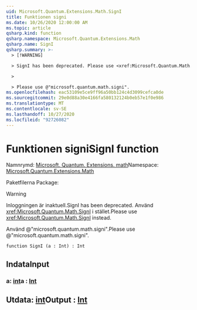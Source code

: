 ```yaml
---
uid: Microsoft.Quantum.Extensions.Math.SignI
title: Funktionen signi
ms.date: 10/26/2020 12:00:00 AM
ms.topic: article
qsharp.kind: function
qsharp.namespace: Microsoft.Quantum.Extensions.Math
qsharp.name: SignI
qsharp.summary: >-
  > [!WARNING]

  > SignI has been deprecated. Please use <xref:Microsoft.Quantum.Math.SignI> instead.

  >

  > Please use @"microsoft.quantum.math.signi".
ms.openlocfilehash: eac53109e5ce9ff96a50bb124c4d3099cefca0de
ms.sourcegitcommit: 29e0d88a30e4166fa580132124b0eb57e1f0e986
ms.translationtype: MT
ms.contentlocale: sv-SE
ms.lasthandoff: 10/27/2020
ms.locfileid: "92726082"
---
```

# <a name="signi-function"></a><span data-ttu-id="a4302-102">Funktionen signi</span><span class="sxs-lookup"><span data-stu-id="a4302-102">SignI function</span></span>

<span data-ttu-id="a4302-103">Namnrymd: [Microsoft. Quantum. Extensions. math](xref:Microsoft.Quantum.Extensions.Math)</span><span class="sxs-lookup"><span data-stu-id="a4302-103">Namespace: [Microsoft.Quantum.Extensions.Math](xref:Microsoft.Quantum.Extensions.Math)</span></span>

<span data-ttu-id="a4302-104">Paketfilerna [](https://nuget.org/packages/)</span><span class="sxs-lookup"><span data-stu-id="a4302-104">Package: [](https://nuget.org/packages/)</span></span>


> [!WARNING]
> <span data-ttu-id="a4302-105">Inloggningen är inaktuell.</span><span class="sxs-lookup"><span data-stu-id="a4302-105">SignI has been deprecated.</span></span> <span data-ttu-id="a4302-106">Använd <xref:Microsoft.Quantum.Math.SignI> i stället.</span><span class="sxs-lookup"><span data-stu-id="a4302-106">Please use <xref:Microsoft.Quantum.Math.SignI> instead.</span></span>
>
> <span data-ttu-id="a4302-107">Använd @"microsoft.quantum.math.signi".</span><span class="sxs-lookup"><span data-stu-id="a4302-107">Please use @"microsoft.quantum.math.signi".</span></span>



```qsharp
function SignI (a : Int) : Int
```


## <a name="input"></a><span data-ttu-id="a4302-108">Indata</span><span class="sxs-lookup"><span data-stu-id="a4302-108">Input</span></span>

### <a name="a--int"></a><span data-ttu-id="a4302-109">a: [int](xref:microsoft.quantum.lang-ref.int)</span><span class="sxs-lookup"><span data-stu-id="a4302-109">a : [Int](xref:microsoft.quantum.lang-ref.int)</span></span>





## <a name="output--int"></a><span data-ttu-id="a4302-110">Utdata: [int](xref:microsoft.quantum.lang-ref.int)</span><span class="sxs-lookup"><span data-stu-id="a4302-110">Output : [Int](xref:microsoft.quantum.lang-ref.int)</span></span>

